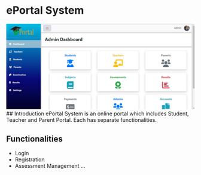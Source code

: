 # ePortal System
<img src="https://github.com/alijawad1511/ePortal-System/blob/master/img/ePortal%20Dashboard.jpg" width="800" />
## Introduction
ePortal System is an online portal which includes Student, Teacher and Parent Portal. Each has separate functionalities.

## Functionalities
- Login
- Registration
- Assessment Management
...
